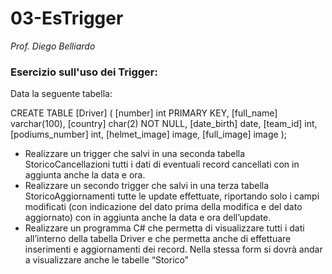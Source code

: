 # 03-EsTrigger

_Prof. Diego Belliardo_


### Esercizio sull'uso dei Trigger:

Data la seguente tabella:

CREATE TABLE [Driver] (
    [number] int PRIMARY KEY,
    [full_name] varchar(100),
    [country] char(2) NOT NULL,
    [date_birth] date,
    [team_id] int,
    [podiums_number] int,
    [helmet_image] image,
    [full_image] image
);

- Realizzare un trigger che salvi in una seconda tabella StoricoCancellazioni tutti i dati di eventuali
record cancellati con in aggiunta anche la data e ora.
- Realizzare un secondo trigger che salvi in una terza tabella StoricoAggiornamenti tutte le update
effettuate, riportando solo i campi modificati (con indicazione del dato prima della modifica e del
dato aggiornato) con in aggiunta anche la data e ora dell’update.
- Realizzare un programma C# che permetta di visualizzare tutti i dati all’interno della tabella Driver e
che permetta anche di effettuare inserimenti e aggiornamenti dei record. Nella stessa form si dovrà
andar a visualizzare anche le tabelle “Storico”
